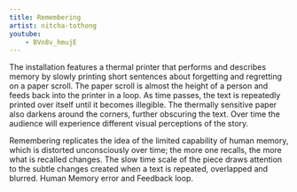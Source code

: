 ```yaml
---
title: Remembering
artist: nitcha-tothong
youtube:
    - BVn8v_hmujE
---
```

The installation features a thermal printer that performs and describes memory by slowly printing short sentences about forgetting and regretting on a paper scroll. The paper scroll is almost the height of a person and feeds back into the printer in a loop. As time passes, the text is repeatedly printed over itself until it becomes illegible. The thermally sensitive paper also darkens around the corners, further obscuring the text. Over time the audience will experience different visual perceptions of the story.
 
Remembering replicates the idea of the limited capability of human memory, which is distorted unconsciously over time;  the more one recalls, the more what is recalled changes. The slow time scale of the piece draws attention to the subtle changes created when a text is repeated, overlapped and blurred. Human Memory error and Feedback loop.